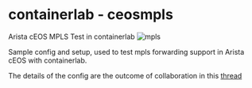 # containerlab - ceosmpls
Arista cEOS MPLS Test in containerlab
![mpls](https://user-images.githubusercontent.com/101124549/159444612-76f738de-f1e3-4e82-a45d-eb04d6898d58.png)

Sample config and setup, used to test mpls forwarding support in Arista cEOS with containerlab.

The details of the config are the outcome of collaboration in this [thread](https://github.com/srl-labs/containerlab/discussions/807)
